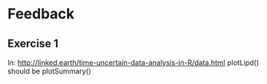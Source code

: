 # Feedback

## Exercise 1
In: http://linked.earth/time-uncertain-data-analysis-in-R/data.html
plotLipd() should be plotSummary()